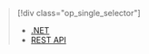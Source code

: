 > [!div class="op_single_selector"]
> * [.NET](../articles/media-services/media-services-dotnet-how-to-use.md)
> * [REST API](../articles/media-services/media-services-rest-how-to-use.md)
> 
> 

<!---HONumber=Oct15_HO3-->